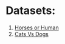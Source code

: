 # Datasets:

1. [Horses or Human](https://www.kaggle.com/sanikamal/horses-or-humans-dataset)
2. [Cats Vs Dogs](https://www.kaggle.com/tongpython/cat-and-dog)

